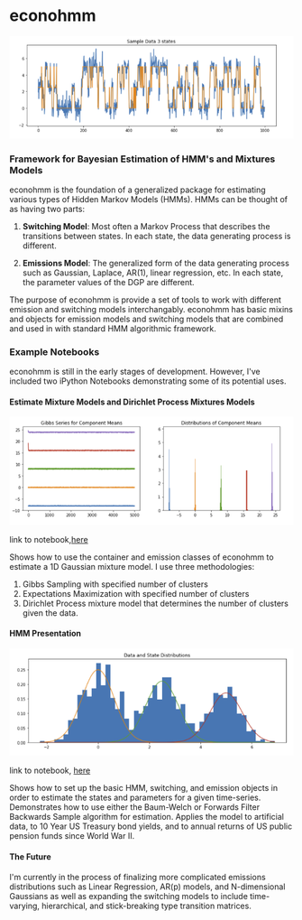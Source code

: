 # econohmm
 ![](hmm_states.png)
### Framework for Bayesian Estimation of HMM's and Mixtures Models

econohmm is the foundation of a generalized package for estimating various types of
Hidden Markov Models (HMMs). HMMs can be thought of as having two parts:

1. **Switching Model**: Most often a Markov Process that describes the transitions
between states. In each state, the data generating process is different.

2. **Emissions Model**: The generalized form of the data generating process such as
Gaussian, Laplace, AR(1), linear regression, etc. In each state, the parameter values
of the DGP are different.

The purpose of econohmm is provide a set of tools to work with different emission
 and switching models interchangably. econohmm has basic mixins and objects for emission models and switching models that are combined
   and used in with standard HMM algorithmic framework.

### Example Notebooks

econohmm is still in the early stages of development. However, I've included two iPython
Notebooks demonstrating some of its potential uses.

#### Estimate Mixture Models and Dirichlet Process Mixtures Models
 ![](gibbs_sampler.png)
 
link to notebook,[here](https://github.com/econokeith/econohmm/blob/master/Estimate%20Mixture%20Models%20and%20Dirichlet%20Process%20Mixtures%20Models%20with%20econohmm.ipynb)

Shows how to use the container and emission classes of econohmm to estimate a 1D Gaussian mixture model. I use three methodologies:
1. Gibbs Sampling with specified number of clusters
2. Expectations Maximization with specified number of clusters
3. Dirichlet Process mixture model that determines the number of clusters given the data.


#### HMM Presentation
  ![](marginal_hmm_states.png)
  
link to notebook, [here](https://github.com/econokeith/econohmm/blob/master/HMM%20Presentation.ipynb)

Shows how to set up the basic HMM, switching, and emission objects in order to estimate the states and
parameters for a given time-series. Demonstrates how to use either the Baum-Welch or Forwards Filter
Backwards Sample algorithm for estimation. Applies the model to artificial data, to 10 Year US Treasury
bond yields, and to annual returns of US public pension funds since World War II.

#### The Future

I'm currently in the process of finalizing more complicated emissions distributions such as Linear Regression,
AR(p) models, and N-dimensional Gaussians as well as expanding the switching models to include time-varying, hierarchical, and stick-breaking type transition matrices.

